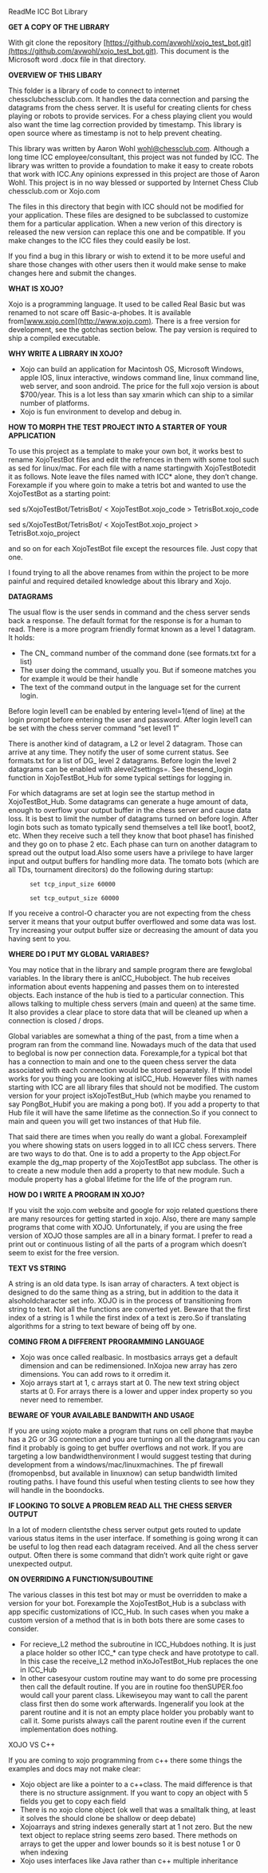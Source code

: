 ReadMe ICC Bot Library

**GET A COPY OF THE LIBRARY**

With git clone the repository [https://github.com/avwohl/xojo_test_bot.git](https://github.com/avwohl/xojo_test_bot.git). This document is the Microsoft word .docx file in that directory.

**OVERVIEW OF THIS LIBARY**

This folder is a library of code to connect to internet chessclubchessclub.com. It handles the data connection and parsing the datagrams from the chess server. It is useful for creating clients for chess playing or robots to provide services. For a chess playing client you would also want the time lag correction provided by timestamp. This library is open source where as timestamp is not to help prevent cheating.

This library was written by Aaron Wohl [wohl@chessclub.com](mailto:wohl@chessclub.com). Although a long time ICC employee/consultant, this project was not funded by ICC. The library was written to provide a foundation to make it easy to create robots that work with ICC.Any opinions expressed in this project are those of Aaron Wohl. This project is in no way blessed or supported by Internet Chess Club chessclub.com or Xojo.com

The files in this directory that begin with ICC should not be modified for your application. These files are designed to be subclassed to customize them for a particular application. When a new verion of this directory is released the new version can replace this one and be compatible. If you make changes to the ICC files they could easily be lost. 

If you find a bug in this library or wish to extend it to be more useful and share those changes with other users then it would make sense to make changes here and submit the changes.

**WHAT IS XOJO?**

Xojo is a programming language.   It used to be called Real Basic but was renamed to not scare off Basic-a-phobes. It is available from[www.xojo.com](http://www.xojo.com). There is a free version for development, see the gotchas section below. The pay version is required to ship a compiled executable.

**WHY WRITE A LIBRARY IN XOJO?**

- Xojo can build an application for Macintosh OS, Microsoft Windows, apple IOS, linux interactive, windows command line, linux command line, web server, and soon android. The price for the full xojo version is about $700/year. This is a lot less than say xmarin which can ship to a similar number of platforms.
- Xojo is fun environment to develop and debug in.

**HOW TO MORPH THE TEST PROJECT INTO A STARTER OF YOUR APPLICATION**

To use this project as a template to make your own bot, it works best to rename XojoTestBot files and edit the refrences in them with some tool such as sed for linux/mac. For each file with a name startingwith XojoTestBotedit it as follows. Note leave the files named with ICC* alone, they don’t change. Forexample if you where goin to make a tetris bot and wanted to use the XojoTestBot as a starting point:

sed s/XojoTestBot/TetrisBot/ < XojoTestBot.xojo_code > TetrisBot.xojo_code

sed s/XojoTestBot/TetrisBot/ < XojoTestBot.xojo_project > TetrisBot.xojo_project

and so on for each XojoTestBot file except the resources file. Just copy that one.

I found trying to all the above renames from within the project to be more painful and required detailed knowledge about this library and Xojo.

**DATAGRAMS**

The usual flow is the user sends in command and the chess server sends back a response. The default format for the response is for a human to read. There is a more program friendly format known as a level 1 datagram. It holds:

- The CN_ command number of the command done (see formats.txt for a list)
- The user doing the command, usually you. But if someone matches you for example it would be their handle
- The text of the command output in the language set for the current login.

Before login level1 can be enabled by entering level=1(end of line) at the login prompt before entering the user and password. After login level1 can be set with the chess server command “set level1 1”

There is another kind of datagram, a L2 or level 2 datagram. Those can arrive at any time. They notify the user of some current status. See formats.txt for a list of DG_ level 2 datagrams. Before login the level 2 datagrams can be enabled with alevel2settings=. See thesend_login function in XojoTestBot_Hub for some typical settings for logging in.

For which datagrams are set at login see the startup method in XojoTestBot_Hub. Some datagrams can generate a huge amount of data, enough to overflow your output buffer in the chess server and cause data loss. It is best to limit the number of datagrams turned on before login. After login bots such as tomato typically send themselves a tell like boot1, boot2, etc. When they receive such a tell they know that boot phase1 has finished and they go on to phase 2 etc. Each phase can turn on another datagram to spread out the output load.Also some users have a privilege to have larger input and output buffers for handling more data. The tomato bots (which are all TDs, tournament direcitors) do the following during startup:

		  set tcp_input_size 60000

		  set tcp_output_size 60000

If you receive a control-O character you are not expecting from the chess server it means that your output buffer overflowed and some data was lost. Try increasing your output buffer size or decreasing the amount of data you having sent to you.

**WHERE DO I PUT MY GLOBAL VARIABES?**

You may notice that in the library and sample program there are fewglobal variables. In the library there is anICC_Hubobject. The hub receives information about events happening and passes them on to interested objects. Each instance of the hub is tied to a particular connection. This allows talking to multiple chess servers (main and queen) at the same time. It also provides a clear place to store data that will be cleaned up when a connection is closed / drops.

Global variables are somewhat a thing of the past, from a time when a program ran from the command line. Nowadays much of the data that used to beglobal is now per connection data. Forexample,for a typical bot that has a connection to main and one to the queen chess server the data associated with each connection would be stored separately. If this model works for you thing you are looking at isICC_Hub.  However files with names starting with ICC are all library files that should not be modified. The custom version for your project isXojoTestBut_Hub (which maybe you renamed to say PongBot_Hubif you are making a pong bot). If you add a property to that Hub file it will have the same lifetime as the connection.So if you connect to main and queen you will get two instances of that Hub file.

That said there are times when you really do want a global. Forexampleif you where showing stats on users logged in to all ICC chess servers. There are two ways to do that. One is to add a property to the App object.For example the dg_map property of the XojoTestBot app subclass.  The other is to create a new module then add a property to that new module. Such a module property has a global lifetime for the life of the program run.

**HOW DO I WRITE A PROGRAM IN XOJO?**

If you visit the xojo.com website and google for xojo related questions there are many resources for getting started in xojo.  Also, there are many sample programs that come with XOJO.  Unfortunately, if you are using the free version of XOJO those samples are all in a binary format.  I prefer to read a print out or continuous listing of all the parts of a program which doesn’t seem to exist for the free version.

**TEXT VS STRING**

A string is an old data type. Is isan array of characters. A text object is designed to do the same thing as a string, but in addition to the data it alsoholdcharacter set info. XOJO is in the process of transitioning from string to text. Not all the functions are converted yet. Beware that the first index of a string is 1 while the first index of a text is zero.So if translating algorithms for a string to text beware of being off by one.

**COMING FROM A DIFFERENT PROGRAMMING LANGUAGE**

- Xojo was once called realbasic. In mostbasics arrays get a default dimension and can be redimensioned. InXojoa new array has zero dimensions. You can add rows to it orredim it.
- Xojo arrays start at 1, c arrays start at 0. The new text string object starts at 0. For arrays there is a lower and upper index property so you never need to remember.

**BEWARE OF YOUR AVAILABLE BANDWITH AND USAGE**

If you are using xojoto make a program that runs on cell phone that maybe has a 2G or 3G connection and you are turning on all the datagrams you can find it probably is going to get buffer overflows and not work. If you are targeting a low bandwidthenvironment I would suggest testing that during development from a windows/mac/linuxmachines. The pf firewall (fromopenbsd, but available in linuxnow) can setup bandwidth limited routing paths. I have found this useful when testing clients to see how they will handle in the boondocks.

**IF LOOKING TO SOLVE A PROBLEM READ ALL THE CHESS SERVER OUTPUT**

In a lot of modern clientsthe chess server output gets routed to update various status items in the user interface. If something is going wrong it can be useful to log then read each datagram received. And all the chess server output. Often there is some command that didn’t work quite right or gave unexpected output.

**ON OVERRIDING A FUNCTION/SUBOUTINE**

The various classes in this test bot may or must be overridden to make a version for your bot. Forexample the XojoTestBot_Hub is a subclass with app specific customizations of ICC_Hub. In such cases when you make a custom version of a method that is in both bots there are some cases to consider.

- For recieve_L2  method the subroutine in ICC_Hubdoes nothing. It is just a place holder so other ICC_* can type check and have prototype to call. In this case the receive_L2 method inXoJoTestBot_Hub replaces the one in ICC_Hub
- In other casesyour custom routine may want to do some pre processing then call the default routine. If you are in routine foo thenSUPER.foo would call your parent class.  Likewiseyou may want to call the parent class first then do some work afterwards. Ingeneralif you look at the parent routine and it is not an empty place holder you probably want to call it. Some purists always call the parent routine even if the current implementation does nothing.

XOJO VS C++

If you are coming to xojo programming from c++ there some things the examples and docs may not make clear:

- Xojo object are like a pointer to a c++class. The maid difference is that there is no structure assignment. If you want to copy an object with 5 fields you get to copy each field
- There is no xojo clone object (ok well that was a smalltalk thing, at least it solves the should clone be shallow or deep debate)
- Xojoarrays and string indexes generally start at 1 not zero. But the new text object to replace string seems zero based. There methods on arrays to get the upper and lower bounds so it is best notuse 1 or 0 when indexing
- Xojo uses interfaces like Java rather than c++ multiple inheritance
